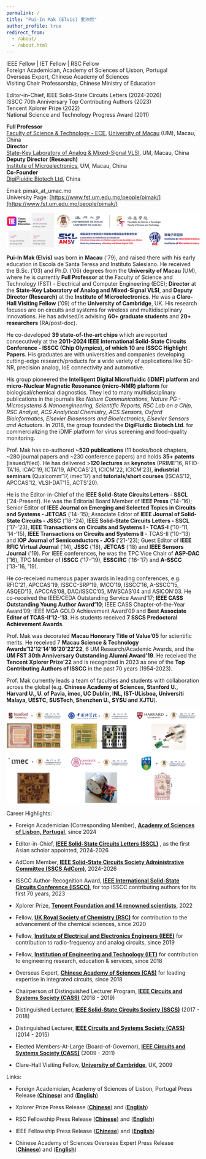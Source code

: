 ```yaml
---
permalink: /
title: "Pui-In Mak (Elvis) 麦沛然"
author_profile: true
redirect_from: 
  - /about/
  - /about.html
---
```


IEEE Fellow | IET Fellow | RSC Fellow   
Foreign Academician, Academy of Sciences of Lisbon, Portugal   
Overseas Expert, Chinese Academy of Sciences   
Visiting Chair Professorship, Chinese Ministry of Education  
  
Editor-in-Chief, IEEE Solid-State Circuits Letters (2024-2026)  
ISSCC 70th Anniversary Top Contributing Authors (2023)  
Tencent Xplorer Prize (2022)  
National Science and Technology Progress Award (2011)

**Full Professor**  
[Faculty of Science & Technology - ECE](https://www.fst.um.edu.mo/ece/), [<u>University of Macau</u>](https://www.um.edu.mo/) (UM), Macau, China  
**Director**  
[State-Key Laboratory of Analog & Mixed-Signal VLSI](https://ime.um.edu.mo/), UM, Macau, China  
**Deputy Director (Research)**  
[Institute of Microelectronics](https://ime.um.edu.mo/), UM, Macau, China  
**Co-Founder**    
[DigiFluidic Biotech Ltd](https://www.digifluidic.com/), China

Email: pimak_at_umac.mo  
University Page: [https://www.fst.um.edu.mo/people/pimak/](https://www.fst.um.edu.mo/people/pimak/)

![图片1](1.png)

**Pui-In Mak (Elvis)** was born in **Macau** ('79), and raised there with his early education in Escola de Santa Teresa and Instituto Salesiano. He received the B.Sc. (’03) and Ph.D. (’06) degrees from the **University of Macau** (UM), where he is currently **Full Professor** at the Faculty of Science and Technology (FST) - Electrical and Computer Engineering (ECE); **Director** at the **State-Key Laboratory of Analog and Mixed-Signal VLSI**, and **Deputy Director (Research)** at the **Institute of Microelectronics**. He was a **Clare-Hall Visiting Fellow** ('09) of the **University of Cambridge**, UK. His research focuses are on circuits and systems for wireless and multidisciplinary innovations. He has advised/is advising **60+ graduate students** and **20+ researchers** (RA/post-doc).  

He co-developed **39 state-of-the-art chips** which are reported consecutively at the **2011-2024 IEEE International Solid-State Circuits Conference - ISSCC (Chip Olympics), of which 10 are ISSCC Highlight Papers**. His graduates are with universities and companies developing cutting-edge research/products for a wide variety of applications like 5G-NR, precision analog, IoE connectivity and automotive.  

His group pioneered the **Intelligent Digital Microfluidic (iDMF) platform** and **micro-Nuclear Magnetic Resonance (micro-NMR) plaftorm** for biological/chemical diagnostics. They led to many multidisciplinary publications in the journals like *Nature Communications, Nature PG - Microsystems & Nanoengineering, Scientific Reports, RSC Lab on a Chip, RSC Analyst, ACS Analytical Chemistry, ACS Sensors, Oxford Bioinformatics, Elsevier Biosensors and Bioelectronics, Elsevier Sensors and Actuators*. In 2018, the group founded the **DigiFluidic Biotech Ltd**. for commercializing the iDMF platform for virus screening and food-quality monitoring. 

Prof. Mak has co-authored **~520 publications** (11 books/book chapters, ~280 journal papers and ~230 conference papers) and holds **35+ patents** (issued/filed). He has delivered >**120 lectures** as **keynotes** (PRIME’16, RFID-TA’16, ICAC'19, ICTA'19, APCCAS'21, ICICM'22, ICICM'23), **industrial seminars** (Qualcomm’17, imec’17) and **tutorials/short courses** (ISCAS’12, APCCAS’12, VLSI-DAT’15, ACTS'20).  

He is the Editor-in-Chief of the **IEEE Solid-State Circuits Letters - SSCL** ('24-Present). He was the Editorial Board Member of **IEEE Press** (’14-’16); Senior Editor of **IEEE Journal on Emerging and Selected Topics in Circuits and Systems - JETCAS** (’14-’15); Associate Editor of **IEEE Journal of Solid-State Circuits - JSSC** (’18-'24), **IEEE Solid-State Circuits Letters - SSCL** (’17-'23), **IEEE Transactions on Circuits and Systems I - TCAS-I** (’10-’11, ’14-’15), **IEEE Transactions on Circuits and Systems II** - TCAS-II (’10-’13) and **IOP Journal of Semiconductors - JOS** ('21-'23); Guest Editor of **IEEE RFIC Virtual Journal** (’14), **JSSC** (’18), **JETCAS** (’18) and **IEEE Sensors Journal** ('19). For IEEE conferences, he was the TPC Vice Chair of **ASP-DAC** (’16), TPC Member of **ISSCC** ('17-'19), **ESSCIRC** (’16-’17) and **A-SSCC** (’13-’16, '19).  

He co-received numerous paper awards in leading conferences, e.g. RFIC'21, APCCAS'19, ISSCC-SRP'19, IMCO'19, ISSCC’16, A-SSCC’15, ASQED’13, APCCAS’08, DAC/ISSCC’05, MWSCAS’04 and ASICON'03. He co-received the IEEE/CEDA Outstanding Service Award’17; **IEEE CASS Outstanding Young Author Award’10**; IEEE CASS Chapter-of-the-Year Award’09; IEEE MGA GOLD Achievement Award’09 and **Best Associate Editor of TCAS-II’12-’13**. His students received **7 SSCS Predoctoral Achievement Awards**.  

Prof. Mak was decorated **Macau Honorary Title of Value’05** for scientific merits. He received 7 **Macau Science & Technology Awards’12'12'14'16'20'22'22**, 6 UM Research/Academic Awards, and the **UM FST 30th Anniversary Outstanding Alumni Award'19**.  He received the **Tencent Xplorer Prize'22** and is recognized in 2023 as one of the **Top Contributing Authors of ISSCC** in the past 70 years (1954-2023).  

Prof. Mak currently leads a team of faculties and students with collaboration across the global (e.g. **Chinese Academy of Sciences, Stanford U., Harvard U., U. of Pavia, imec, UC Dublin, INL, IST-ULisboa, Universiti Malaya, UESTC, SUSTech,  Shenzhen U., SYSU and XJTU**).


![图片alt](2.png)

Career Highlights:  
+ Foreign Academician (Corresponding Member), [**Academy of Sciences of Lisbon, Portugal**](https://www.acad-ciencias.pt/), since 2024

+ Editor-in-Chief, [**IEEE Solid-State Circuits Letters (SSCL)**](https://sscs.ieee.org/publications/ieee-solid-state-circuits-letters-ssc-l) , as the first Asian scholar appointed, 2024-2026

+ AdCom Member, [**IEEE Solid-State Circuits Society Administrative Committee (SSCS AdCom)**](https://sscs.ieee.org/about/governance-sscs-adcom), 2024-2026

+ ISSCC Author-Recognition Award, [**IEEE International Solid-State Circuits Conference (ISSCC)**](https://www.isscc.org/), for top ISSCC contributing authors for its first 70 years, 2023

+ Xplorer Prize, [**Tencent Foundation and 14 renowned scientists**](https://xplorerprize.org/), 2022

+ Fellow, [**UK Royal Society of Chemistry (RSC)**](http://www.rsc.org) for contribution to the advancement of the chemical sciences, since 2020

+ Fellow, [**Institute of Electrical and Electronics Engineers (IEEE)**](http://www.ieee.org) for contribution to radio-frequency and analog circuits, since 2019

+ Fellow, [**Institution of Engineering and Technology (IET)**](http://www.theiet.org) for contribution to engineering research, education & services, since 2018

+ Overseas Expert, [**Chinese Academy of Sciences (CAS)**](http://english.cas.cn/) for leading expertise in integrated circuits, since 2018

+ Chairperson of Distinguished Lecturer Program, [**IEEE Circuits and Systems Society (CASS)**](https://ieee-cas.org/) (2018 - 2019) 

+ Distinguished Lecturer, [**IEEE Solid-State Circuits Society (SSCS)**](https://sscs.ieee.org/) (2017 - 2018) 

+ Distinguished Lecturer, [**IEEE Circuits and Systems Society (CASS)**](https://ieee-cas.org/) (2014 - 2015) 

+ Elected Members-At-Large (Board-of-Governor), [**IEEE Circuits and Systems Society (CASS)**](https://ieee-cas.org/) (2009 - 2011)

+ Clare-Hall Visiting Fellow, [**University of Cambridge**](https://www.clarehall.cam.ac.uk/), UK, 2009

Links:

+ Foreign Academician, Academy of Sciences of Lisbon, Portugal Press Release ([**Chinese**](https://www.um.edu.mo/zh-hant/news-and-press-releases/presss-release/detail/57951/)) and ([**English**](https://www.um.edu.mo/news-and-press-releases/press-release/detail/57951/))

+ Xplorer Prize Press Release ([**Chinese**](https://www.um.edu.mo/zh-hant/news-and-press-releases/presss-release/detail/54158/)) and ([**English**](https://www.um.edu.mo/news-and-press-releases/press-release/detail/54158/))

+ RSC Fellowship Press Release ([**Chinese**](https://www.um.edu.mo/zh-hant/news-centre/news-and-events/news-and-press-releases/detail/50130/#news_title)) and ([**English**](https://www.um.edu.mo/news-centre/news-and-events/news-and-press-releases/detail/50130/)) 

+ IEEE Fellowship Press Release ([**Chinese**](https://www.um.edu.mo/zh-hant/news-centre/news-and-events/news-and-press-releases/detail/46748/)) and ([**English**](https://www.um.edu.mo/news-centre/news-and-events/news-and-press-releases/detail/46748/)) 

+ Chinese Academy of Sciences Overseas Expert Press Release ([**Chinese**](https://www.um.edu.mo/zh-hant/news-and-press-releases/presss-release/detail/45839/)) and ([**English**](https://www.um.edu.mo/news-and-press-releases/press-release/detail/45839/)) 




